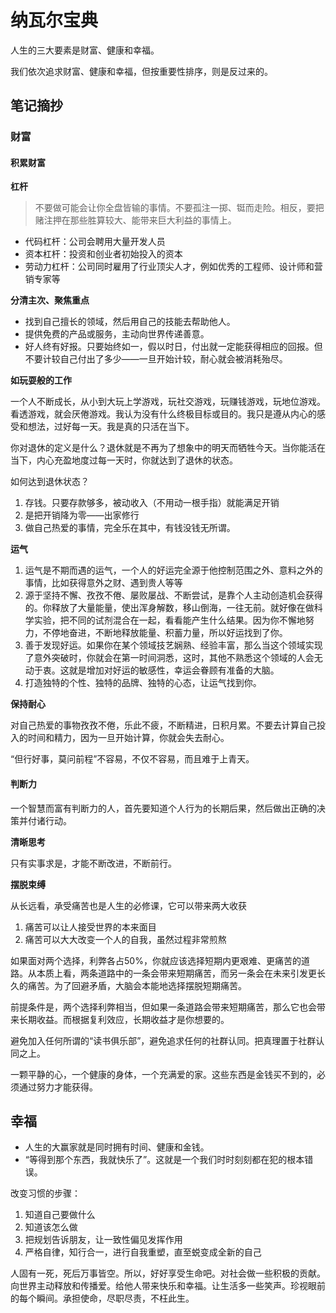# 纳瓦尔宝典

人生的三大要素是财富、健康和幸福。

我们依次追求财富、健康和幸福，但按重要性排序，则是反过来的。

## 笔记摘抄

### 财富

#### 积累财富

**杠杆**

> 不要做可能会让你全盘皆输的事情。不要孤注一掷、铤而走险。相反，要把赌注押在那些胜算较大、能带来巨大利益的事情上。

- 代码杠杆：公司会聘用大量开发人员
- 资本杠杆：投资和创业者初始投入的资本
- 劳动力杠杆：公司同时雇用了行业顶尖人才，例如优秀的工程师、设计师和营销专家等

**分清主次、聚焦重点**

- 找到自己擅长的领域，然后用自己的技能去帮助他人。
- 提供免费的产品或服务，主动向世界传递善意。
- 好人终有好报。只要始终如一，假以时日，付出就一定能获得相应的回报。但不要计较自己付出了多少——一旦开始计较，耐心就会被消耗殆尽。

**如玩耍般的工作**

一个人不断成长，从小到大玩上学游戏，玩社交游戏，玩赚钱游戏，玩地位游戏。看透游戏，就会厌倦游戏。我认为没有什么终极目标或目的。我只是遵从内心的感受和想法，过好每一天。我是真的只活在当下。

你对退休的定义是什么？退休就是不再为了想象中的明天而牺牲今天。当你能活在当下，内心充盈地度过每一天时，你就达到了退休的状态。

如何达到退休状态？

1. 存钱。只要存款够多，被动收入（不用动一根手指）就能满足开销
2. 是把开销降为零——出家修行
3. 做自己热爱的事情，完全乐在其中，有钱没钱无所谓。

**运气**

1. 运气是不期而遇的运气，一个人的好运完全源于他控制范围之外、意料之外的事情，比如获得意外之财、遇到贵人等等
2. 源于坚持不懈、孜孜不倦、屡败屡战、不断尝试，是靠个人主动创造机会获得的。你释放了大量能量，使出浑身解数，移山倒海，一往无前。就好像在做科学实验，把不同的试剂混合在一起，看看能产生什么结果。因为你不懈地努力，不停地奋进，不断地释放能量、积蓄力量，所以好运找到了你。
3. 善于发现好运。如果你在某个领域技艺娴熟、经验丰富，那么当这个领域实现了意外突破时，你就会在第一时间洞悉，这时，其他不熟悉这个领域的人会无动于衷。这就是增加对好运的敏感性，幸运会眷顾有准备的大脑。
4. 打造独特的个性、独特的品牌、独特的心态，让运气找到你。

**保持耐心**

对自己热爱的事物孜孜不倦，乐此不疲，不断精进，日积月累。不要去计算自己投入的时间和精力，因为一旦开始计算，你就会失去耐心。

“但行好事，莫问前程”不容易，不仅不容易，而且难于上青天。

#### 判断力

一个智慧而富有判断力的人，首先要知道个人行为的长期后果，然后做出正确的决策并付诸行动。

**清晰思考**

只有实事求是，才能不断改进，不断前行。


**摆脱束缚**

从长远看，承受痛苦也是人生的必修课，它可以带来两大收获

1. 痛苦可以让人接受世界的本来面目
2. 痛苦可以大大改变一个人的自我，虽然过程非常煎熬

如果面对两个选择，利弊各占50%，你就应该选择短期内更艰难、更痛苦的道路。从本质上看，两条道路中的一条会带来短期痛苦，而另一条会在未来引发更长久的痛苦。为了回避矛盾，大脑会本能地选择摆脱短期痛苦。

前提条件是，两个选择利弊相当，但如果一条道路会带来短期痛苦，那么它也会带来长期收益。而根据复利效应，长期收益才是你想要的。

避免加入任何所谓的“读书俱乐部”，避免追求任何的社群认同。把真理置于社群认同之上。

一颗平静的心，一个健康的身体，一个充满爱的家。这些东西是金钱买不到的，必须通过努力才能获得。


## 幸福

- 人生的大赢家就是同时拥有时间、健康和金钱。
- “等得到那个东西，我就快乐了”。这就是一个我们时时刻刻都在犯的根本错误。

改变习惯的步骤：

1. 知道自己要做什么
2. 知道该怎么做
3. 把规划告诉朋友，让一致性偏见发挥作用
4. 严格自律，知行合一，进行自我重塑，直至蜕变成全新的自己

人固有一死，死后万事皆空。所以，好好享受生命吧。对社会做一些积极的贡献。向世界主动释放和传播爱。给他人带来快乐和幸福。让生活多一些笑声。珍视眼前的每个瞬间。承担使命，尽职尽责，不枉此生。